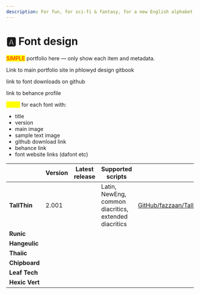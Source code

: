 ```yaml
---
description: For fun, for sci-fi & fantasy, for a new English alphabet.
---
```


# 🅰️ Font design

<mark style="color:red;">SIMPLE</mark> portfolio here — only show each item and metadata.&#x20;

Link to main portfolio site in phlowyd design gitbook

link to font downloads on github

link to behance profile

<mark style="color:yellow;">cards</mark> for each font with:

* title&#x20;
* version
* main image
* sample text image
* github download link
* behance link
* font website links (dafont etc)

<table data-view="cards"><thead><tr><th></th><th>Version</th><th>Latest release</th><th>Supported scripts</th><th></th><th></th><th></th><th>Inception</th><th data-hidden data-card-cover data-type="files"></th></tr></thead><tbody><tr><td><strong>TallThin</strong></td><td>2.001</td><td></td><td>Latin, NewEng, common diacritics, extended diacritics</td><td><a href="https://github.com/fazzaan/font-tallthin">GitHub/fazzaan/TallThin</a></td><td>Behance</td><td>Font sites</td><td>December 2025</td><td><a href="../.gitbook/assets/Font Cover landscape.svg">Font Cover landscape.svg</a></td></tr><tr><td><strong>Runic</strong></td><td></td><td></td><td></td><td></td><td></td><td></td><td></td><td></td></tr><tr><td><strong>Hangeulic</strong></td><td></td><td></td><td></td><td></td><td></td><td></td><td></td><td></td></tr><tr><td><strong>Thaiic</strong></td><td></td><td></td><td></td><td></td><td></td><td></td><td></td><td></td></tr><tr><td><strong>Chipboard</strong></td><td></td><td></td><td></td><td></td><td></td><td></td><td></td><td></td></tr><tr><td><strong>Leaf Tech</strong></td><td></td><td></td><td></td><td></td><td></td><td></td><td></td><td></td></tr><tr><td><strong>Hexic Vert</strong></td><td></td><td></td><td></td><td></td><td></td><td></td><td></td><td></td></tr></tbody></table>

